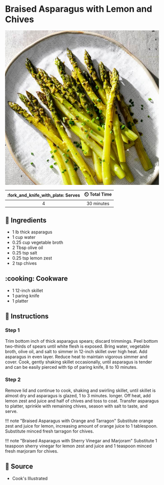 # Braised Asparagus with Lemon and Chives

![Braised Asparagus with Lemon and Chives](../assets/images/braised-asparagus-with-lemon-and-chives.jpg)

| :fork_and_knife_with_plate: Serves | :timer_clock: Total Time |
|:----------------------------------:|:-----------------------: |
| 4 | 30 minutes |

## :salt: Ingredients

- 1 lb thick asparagus
- 1 cup water
- 0.25 cup vegetable broth
- 2 Tbsp olive oil
- 0.25 tsp salt
- 0.25 tsp lemon zest
- 2 tsp chives

## :cooking: Cookware

- 1 12-inch skillet
- 1 paring knife
- 1 platter

## :pencil: Instructions

### Step 1

Trim bottom inch of thick asparagus spears; discard trimmings. Peel bottom two-thirds of spears until white flesh is
exposed. Bring water, vegetable broth, olive oil, and salt to simmer in 12-inch skillet over high heat. Add asparagus in
even layer. Reduce heat to maintain vigorous simmer and cover. Cook, gently shaking skillet occasionally, until
asparagus is tender and can be easily pierced with tip of paring knife, 8 to 10 minutes.

### Step 2

Remove lid and continue to cook, shaking and swirling skillet, until skillet is almost dry and asparagus is glazed, 1
to 3 minutes. longer. Off heat, add lemon zest and juice and half of chives and toss to coat. Transfer asparagus to
platter, sprinkle with remaining chives, season with salt to taste, and serve.

!!! note "Braised Asparagus with Orange and Tarragon"
    Substitute orange zest and juice for lemon, increasing amount of orange juice to 1 tablespoon. Substitute minced
    fresh tarragon for chives.

!!! note "Braised Asparagus with Sherry Vinegar and Marjoram"
    Substitute 1 teaspoon sherry vinegar for lemon zest and juice and 1 teaspoon minced fresh marjoram for chives.

## :link: Source

- Cook's Illustrated
